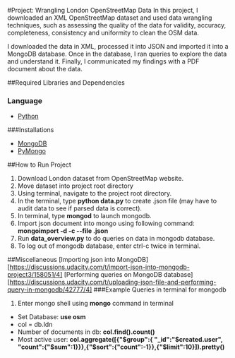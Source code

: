 #Project: Wrangling London OpenStreetMap Data
In this project, I downloaded an XML OpenStreetMap dataset and used data wrangling techniques, such as assessing the quality of the data for validity, accuracy, completeness, consistency and uniformity to clean the OSM data.

I downloaded the data in XML, processed it into JSON and imported it into a MongoDB database. Once in the database, I ran queries to explore the data and understand it. Finally, I communicated my findings with a PDF document about the data.

##Required Libraries and Dependencies
### Language
* [Python][1] 

###Installations
* [MongoDB][2] 
* [PyMongo][3]

##How to Run Project
1. Download London dataset from OpenStreetMap website.
2. Move dataset into project root directory
3. Using terminal, navigate to the project root directory.
4. In the terminal, type **python data.py** to create .json file (may have to audit data to see if parsed data is correct).
5. In terminal, type **mongod** to launch mongodb.
6. Import json document into mongo using following command: **mongoimport -d <databaseName> -c <collectionName> --file <filename>.json**
7. Run **data_overview.py** to do queries on data in mongodb database.
8. To log out of mongodb database, enter ctrl-c twice in terminal.


[1]: http://python.org
[2]: https://docs.mongodb.com/manual/tutorial/install-mongodb-on-os-x/
[3]: http://api.mongodb.com/python/current/installation.html

##Miscellaneous
[Importing json into MongoDB][https://discussions.udacity.com/t/import-json-into-mongodb-project3/158051/4]
[Performing queries on MongoDB database][https://discussions.udacity.com/t/uploading-json-file-and-performing-query-in-mongodb/42777/4]
###Example Queries in terminal for mongodb
1. Enter mongo shell using **mongo** command in terminal
* Set Database: **use osm**
* col = db.ldn
* Number of documents in db: **col.find().count()**
* Most active user: **col.aggregate([{"$group":{ "_id":"$created.user", "count":{"$sum":1}}},{"$sort":{"count":-1}},{"$limit":10}]).pretty()**